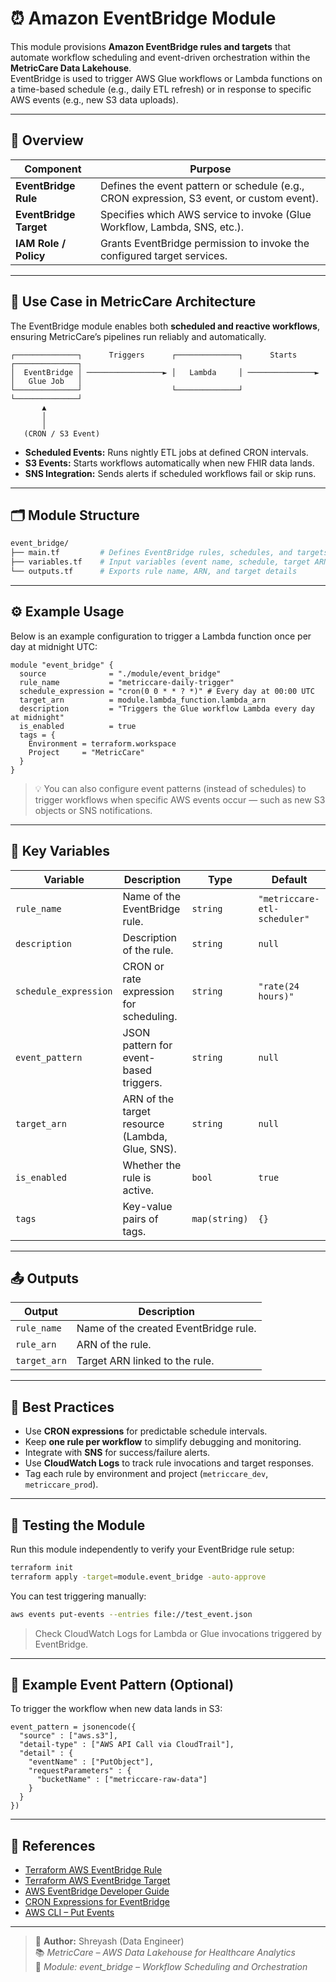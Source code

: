 # ⏰ Amazon EventBridge Module

This module provisions **Amazon EventBridge rules and targets** that automate workflow scheduling and event-driven orchestration within the **MetricCare Data Lakehouse**.  
EventBridge is used to trigger AWS Glue workflows or Lambda functions on a time-based schedule (e.g., daily ETL refresh) or in response to specific AWS events (e.g., new S3 data uploads).

---

## 📖 Overview

| Component | Purpose |
|------------|----------|
| **EventBridge Rule** | Defines the event pattern or schedule (e.g., CRON expression, S3 event, or custom event). |
| **EventBridge Target** | Specifies which AWS service to invoke (Glue Workflow, Lambda, SNS, etc.). |
| **IAM Role / Policy** | Grants EventBridge permission to invoke the configured target services. |

---

## 🧩 Use Case in MetricCare Architecture

The EventBridge module enables both **scheduled and reactive workflows**, ensuring MetricCare’s pipelines run reliably and automatically.

```
┌──────────────┐      Triggers      ┌──────────────┐      Starts      ┌──────────────┐
│  EventBridge │ ─────────────────► │   Lambda     │ ───────────────► │   Glue Job   │
└──────────────┘                    └──────────────┘                  └──────────────┘
       ▲
       │
       │
   (CRON / S3 Event)
```

- **Scheduled Events:** Runs nightly ETL jobs at defined CRON intervals.  
- **S3 Events:** Starts workflows automatically when new FHIR data lands.  
- **SNS Integration:** Sends alerts if scheduled workflows fail or skip runs.

---

## 🗂️ Module Structure

```bash
event_bridge/
├── main.tf         # Defines EventBridge rules, schedules, and targets
├── variables.tf    # Input variables (event name, schedule, target ARN)
└── outputs.tf      # Exports rule name, ARN, and target details
```

---

## ⚙️ Example Usage

Below is an example configuration to trigger a Lambda function once per day at midnight UTC:

```hcl
module "event_bridge" {
  source              = "./module/event_bridge"
  rule_name           = "metriccare-daily-trigger"
  schedule_expression = "cron(0 0 * * ? *)" # Every day at 00:00 UTC
  target_arn          = module.lambda_function.lambda_arn
  description         = "Triggers the Glue workflow Lambda every day at midnight"
  is_enabled          = true
  tags = {
    Environment = terraform.workspace
    Project     = "MetricCare"
  }
}
```

> 💡 You can also configure event patterns (instead of schedules) to trigger workflows when specific AWS events occur — such as new S3 objects or SNS notifications.

---

## 🔑 Key Variables

| Variable | Description | Type | Default |
|-----------|--------------|------|----------|
| `rule_name` | Name of the EventBridge rule. | `string` | `"metriccare-etl-scheduler"` |
| `description` | Description of the rule. | `string` | `null` |
| `schedule_expression` | CRON or rate expression for scheduling. | `string` | `"rate(24 hours)"` |
| `event_pattern` | JSON pattern for event-based triggers. | `string` | `null` |
| `target_arn` | ARN of the target resource (Lambda, Glue, SNS). | `string` | `null` |
| `is_enabled` | Whether the rule is active. | `bool` | `true` |
| `tags` | Key-value pairs of tags. | `map(string)` | `{}` |

---

## 📤 Outputs

| Output | Description |
|---------|--------------|
| `rule_name` | Name of the created EventBridge rule. |
| `rule_arn` | ARN of the rule. |
| `target_arn` | Target ARN linked to the rule. |

---

## 🧠 Best Practices

- Use **CRON expressions** for predictable schedule intervals.  
- Keep **one rule per workflow** to simplify debugging and monitoring.  
- Integrate with **SNS** for success/failure alerts.  
- Use **CloudWatch Logs** to track rule invocations and target responses.  
- Tag each rule by environment and project (`metriccare_dev`, `metriccare_prod`).  

---

## 🧩 Testing the Module

Run this module independently to verify your EventBridge rule setup:

```bash
terraform init
terraform apply -target=module.event_bridge -auto-approve
```

You can test triggering manually:
```bash
aws events put-events --entries file://test_event.json
```

> Check CloudWatch Logs for Lambda or Glue invocations triggered by EventBridge.

---

## 🧩 Example Event Pattern (Optional)

To trigger the workflow when new data lands in S3:

```hcl
event_pattern = jsonencode({
  "source" : ["aws.s3"],
  "detail-type" : ["AWS API Call via CloudTrail"],
  "detail" : {
    "eventName" : ["PutObject"],
    "requestParameters" : {
      "bucketName" : ["metriccare-raw-data"]
    }
  }
})
```

---

## 🔗 References

- [Terraform AWS EventBridge Rule](https://registry.terraform.io/providers/hashicorp/aws/latest/docs/resources/cloudwatch_event_rule)  
- [Terraform AWS EventBridge Target](https://registry.terraform.io/providers/hashicorp/aws/latest/docs/resources/cloudwatch_event_target)  
- [AWS EventBridge Developer Guide](https://docs.aws.amazon.com/eventbridge/latest/userguide/what-is-amazon-eventbridge.html)  
- [CRON Expressions for EventBridge](https://docs.aws.amazon.com/eventbridge/latest/userguide/eb-create-rule-schedule.html)  
- [AWS CLI – Put Events](https://docs.aws.amazon.com/cli/latest/reference/events/put-events.html)

---

> 🧱 **Author:** Shreyash (Data Engineer)  
> 📚 *MetricCare – AWS Data Lakehouse for Healthcare Analytics*  
> 🔗 *Module: event_bridge – Workflow Scheduling and Orchestration*
